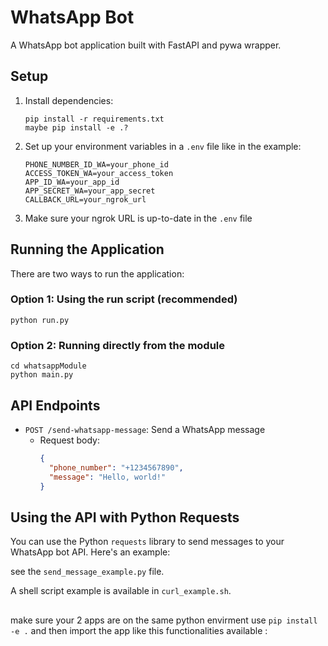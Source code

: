 # WhatsApp Bot

A WhatsApp bot application built with FastAPI and pywa wrapper.

## Setup

1. Install dependencies:
   ```
   pip install -r requirements.txt
   maybe pip install -e .?
   ```
3. Set up your environment variables in a `.env` file like in the example:
   ```
   PHONE_NUMBER_ID_WA=your_phone_id
   ACCESS_TOKEN_WA=your_access_token
   APP_ID_WA=your_app_id
   APP_SECRET_WA=your_app_secret
   CALLBACK_URL=your_ngrok_url
   ```
4. Make sure your ngrok URL is up-to-date in the `.env` file

## Running the Application

There are two ways to run the application:

### Option 1: Using the run script (recommended)

```
python run.py
```

### Option 2: Running directly from the module

```
cd whatsappModule
python main.py
```

## API Endpoints

- `POST /send-whatsapp-message`: Send a WhatsApp message
  - Request body:
    ```json
    {
      "phone_number": "+1234567890",
      "message": "Hello, world!"
    }
    ```

## Using the API with Python Requests

You can use the Python `requests` library to send messages to your WhatsApp bot API. Here's an example:

 see the `send_message_example.py` file.

A shell script example is available in `curl_example.sh`. 

##

make sure your 2 apps are on the same python envirment
use ```pip install -e .```
and then import the app like this 
functionalities available : 